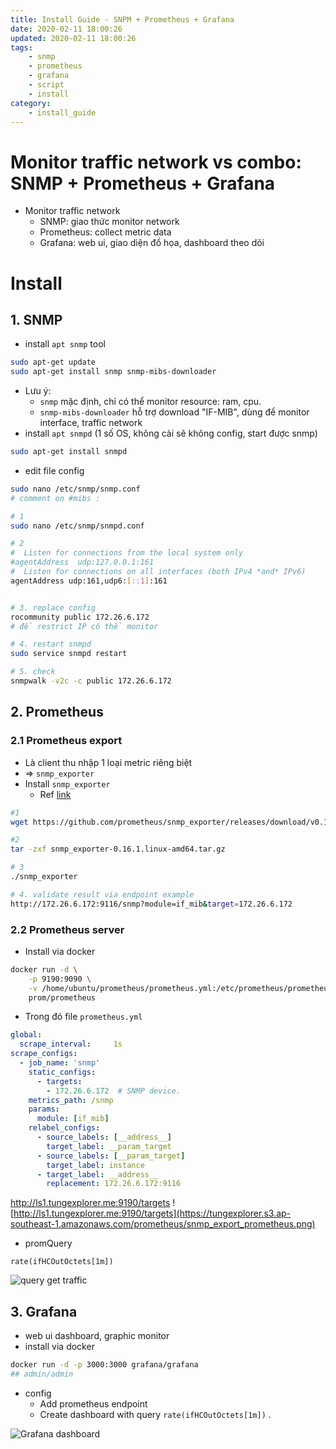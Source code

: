 ```yaml
---
title: Install Guide - SNPM + Prometheus + Grafana
date: 2020-02-11 18:00:26
updated: 2020-02-11 18:00:26
tags:
    - snmp
    - prometheus
    - grafana
    - script
    - install
category: 
    - install_guide
---
```


# Monitor traffic network vs combo: SNMP + Prometheus + Grafana
- Monitor traffic network
    - SNMP: giao thức monitor network
    - Prometheus: collect metric data
    - Grafana: web ui, giao diện đồ họa, dashboard theo dõi 
# Install
## 1. SNMP
- install `apt snmp` tool

```bash
sudo apt-get update
sudo apt-get install snmp snmp-mibs-downloader
```
- Lưu ý:
    - `snmp` mặc định, chỉ có thể monitor resource: ram, cpu.
    - `snmp-mibs-downloader` hỗ trợ download "IF-MIB", dùng để monitor interface, traffic network
- install `apt snmpd` (1 số OS, không cài sẽ không config, start được snmp)

```bash
sudo apt-get install snmpd
```
- edit file config

```bash
sudo nano /etc/snmp/snmp.conf
# comment on #mibs :
```
```bash
# 1
sudo nano /etc/snmp/snmpd.conf

# 2
#  Listen for connections from the local system only
#agentAddress  udp:127.0.0.1:161
#  Listen for connections on all interfaces (both IPv4 *and* IPv6)
agentAddress udp:161,udp6:[::1]:161


# 3. replace config
rocommunity public 172.26.6.172
# để restrict IP có thể monitor

# 4. restart snmpd
sudo service snmpd restart

# 5. check
snmpwalk -v2c -c public 172.26.6.172 
```
## 2. Prometheus
### 2.1 Prometheus export
- Là client thu nhập 1 loại metric riêng biệt
- => `snmp_exporter` 
- Install `snmp_exporter`
    - Ref [link](https://github.com/prometheus/snmp_exporter)
    
```bash
#1 
wget https://github.com/prometheus/snmp_exporter/releases/download/v0.16.1/snmp_exporter-0.16.1.linux-amd64.tar.gz

#2 
tar -zxf snmp_exporter-0.16.1.linux-amd64.tar.gz

# 3
./snmp_exporter

# 4. validate result via endpoint example
http://172.26.6.172:9116/snmp?module=if_mib&target=172.26.6.172
```

### 2.2 Prometheus server
- Install via docker

```bash
docker run -d \
    -p 9190:9090 \
    -v /home/ubuntu/prometheus/prometheus.yml:/etc/prometheus/prometheus.yml \
    prom/prometheus
```
- Trong đó file `prometheus.yml`

```yml
global:
  scrape_interval:     1s
scrape_configs:
  - job_name: 'snmp'
    static_configs:
      - targets:
        - 172.26.6.172  # SNMP device.
    metrics_path: /snmp
    params:
      module: [if_mib]
    relabel_configs:
      - source_labels: [__address__]
        target_label: __param_target
      - source_labels: [__param_target]
        target_label: instance
      - target_label: __address__
        replacement: 172.26.6.172:9116 
```
http://ls1.tungexplorer.me:9190/targets
![http://ls1.tungexplorer.me:9190/targets](https://tungexplorer.s3.ap-southeast-1.amazonaws.com/prometheus/snmp_export_prometheus.png)
- promQuery

```
rate(ifHCOutOctets[1m])
```
![query get traffic](https://tungexplorer.s3.ap-southeast-1.amazonaws.com/prometheus/query_gettraffic.png)

## 3. Grafana
- web ui dashboard, graphic monitor
- install via docker

```bash
docker run -d -p 3000:3000 grafana/grafana
## admin/admin
```
- config
    - Add prometheus endpoint
    - Create dashboard with query `rate(ifHCOutOctets[1m])` .   

![Grafana dashboard](https://tungexplorer.s3.ap-southeast-1.amazonaws.com/grafana/snmp_garafana.png)
